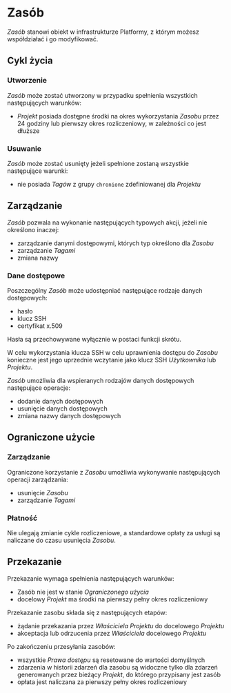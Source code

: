 # Zasób

*Zasób* stanowi obiekt w infrastrukturze Platformy, z którym możesz współdziałać i go modyfikować.

## Cykl życia

### Utworzenie

*Zasób* może zostać utworzony w przypadku spełnienia wszystkich następujących warunków:

* *Projekt* posiada dostępne środki na okres wykorzystania *Zasobu* przez 24 godziny lub pierwszy okres rozliczeniowy, w zależności co jest dłuższe

### Usuwanie

*Zasób* może zostać usunięty jeżeli spełnione zostaną wszystkie następujące warunki:

* nie posiada *Tagów* z grupy `chronione` zdefiniowanej dla *Projektu*

## Zarządzanie

*Zasób* pozwala na wykonanie następujących typowych akcji, jeżeli nie określono inaczej:

* zarządzanie danymi dostępowymi, których typ określono dla *Zasobu*
* zarządzanie *Tagami*
* zmiana nazwy

### Dane dostępowe

Poszczególny *Zasób* może udostępniać następujące rodzaje danych dostępowych:

* hasło
* klucz SSH
* certyfikat x.509

Hasła są przechowywane wyłącznie w postaci funkcji skrótu.

W celu wykorzystania klucza SSH w celu uprawnienia dostępu do *Zasobu* konieczne jest jego uprzednie wczytanie jako klucz SSH *Użytkownika* lub *Projektu*.

*Zasób* umożliwia dla wspieranych rodzajów danych dostępowych następujące operacje:

* dodanie danych dostępowych
* usunięcie danych dostępowych
* zmiana nazwy danych dostępowych

## Ograniczone użycie

### Zarządzanie

Ograniczone korzystanie z *Zasobu* umożliwia wykonywanie następujących operacji zarządzania:

* usunięcie *Zasobu*
* zarządzanie *Tagami*

### Płatność

Nie ulegają zmianie cykle rozliczeniowe, a standardowe opłaty za usługi są naliczane do czasu usunięcia *Zasobu*.

## Przekazanie

Przekazanie wymaga spełnienia następujących warunków:

* Zasób nie jest w stanie *Ograniczonego użycia*
* docelowy *Projekt* ma środki na pierwszy pełny okres rozliczeniowy

Przekazanie zasobu składa się z  następujących etapów:

* żądanie przekazania przez *Właściciela* *Projektu* do docelowego *Projektu*
* akceptacja lub odrzucenia przez *Właściciela* docelowego *Projektu*

Po zakończeniu przesyłania zasobów:

* wszystkie *Prawa dostępu* są resetowane do wartości domyślnych
* zdarzenia w historii zdarzeń dla zasobu są widoczne tylko dla zdarzeń generowanych przez bieżący *Projekt*, do którego przypisany jest zasób
* opłata jest naliczana za pierwszy pełny okres rozliczeniowy

